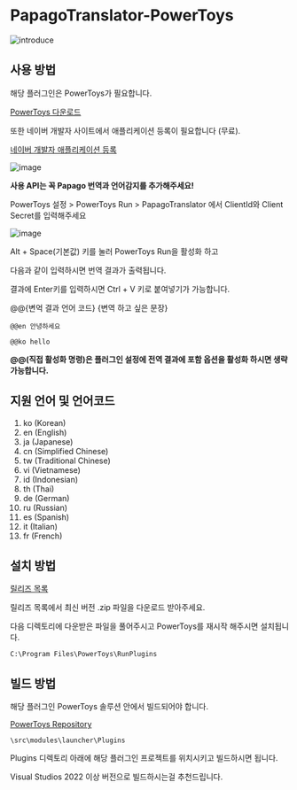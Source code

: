 # PapagoTranslator-PowerToys

![introduce](https://github.com/patcher454/PapagoTranslator-PowerToys/assets/34996184/e8896240-33b6-47f7-b522-f9143b40f67c)

## 사용 방법
해당 플러그인은 PowerToys가 필요합니다.

[PowerToys 다운로드](https://learn.microsoft.com/ko-kr/windows/powertoys/install)

또한 네이버 개발자 사이트에서 애플리케이션 등록이 필요합니다 (무료).

[네이버 개발자 애플리케이션 등록](https://developers.naver.com/apps/#/register)

![image](https://github.com/patcher454/PapagoTranslator-PowerToys/assets/34996184/4de0df90-3d90-46b2-8706-d71386d510e6)

**사용 API는 꼭 Papago 번역과 언어감지를 추가해주세요!**

PowerToys 설정 > PowerToys Run > PapagoTranslator 에서 ClientId와 Client Secret를 입력해주세요

![image](https://github.com/patcher454/PapagoTranslator-PowerToys/assets/34996184/04e52ac1-c032-479a-8803-0d8073ddbc32)

Alt + Space(기본값) 키를 눌러 PowerToys  Run을 활성화 하고

다음과 같이 입력하시면 번역 결과가 출력됩니다.

결과에 Enter키를 입력하시면 Ctrl + V 키로 붙여넣기가 가능합니다. 

@@{변억 결과 언어 코드} {변역 하고 싶은 문장}

```
@@en 안녕하세요
```
```
@@ko hello
```
**@@(직접 활성화 명령)은 플러그인 설정에 전역 결과에 포함 옵션을 활성화 하시면 생략 가능합니다.**

## 지원 언어 및 언어코드
1. ko   (Korean)
2. en   (English)
3. ja   (Japanese)
4. cn   (Simplified Chinese)
5. tw   (Traditional Chinese)
6. vi   (Vietnamese)
7. id   (Indonesian)
8. th   (Thai)
9. de   (German)
10. ru  (Russian)
11. es  (Spanish)
12. it  (Italian)
13. fr  (French)

## 설치 방법

[릴리즈 목록](https://github.com/patcher454/PapagoTranslator-PowerToys/releases)

릴리즈 목록에서 최신 버전 .zip 파일을 다운로드 받아주세요.

다음 디렉토리에 다운받은 파일을 풀어주시고 PowerToys를 재시작 해주시면 설치됩니다.

```
C:\Program Files\PowerToys\RunPlugins
```

## 빌드 방법
해당 플러그인 PowerToys 솔루션 안에서 빌드되어야 합니다. 

[PowerToys Repository](https://github.com/microsoft/PowerToys)

```
\src\modules\launcher\Plugins
```

Plugins 디렉토리 아래에 해당 플러그인 프로젝트를 위치시키고 빌드하시면 됩니다.

Visual Studios 2022 이상 버전으로 빌드하시는걸 추천드립니다.
